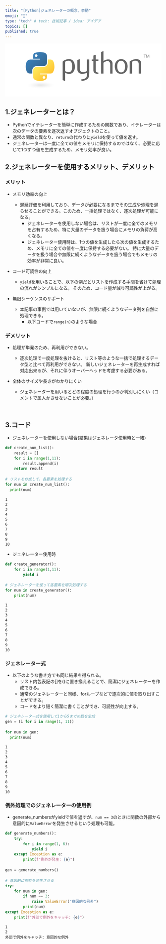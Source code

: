 ```yaml
---
title: "[Python]ジェネレーターの概念、挙動"
emoji: "👻"
type: "tech" # tech: 技術記事 / idea: アイデア
topics: []
published: true
---
```

![](/images/py_logo/python-logo-master-v3-TM.png)
## 1.ジェネレーターとは？
- Pythonでイテレーターを簡単に作成するための関数であり、イテレーターは次のデータの要素を逐次返すオブジェクトのこと。
- 通常の関数と異なり、`return`の代わりに`yield`を使って値を返す。
- ジェネレーターは一度に全ての値をメモリに保持するのではなく、必要に応じて1つずつ値を生成するため、メモリ効率が良い。
&nbsp;

## 2.ジェネレーターを使用するメリット、デメリット
### メリット
- メモリ効率の向上
  - 遅延評価を利用しており、データが必要になるまでその生成や処理を遅らせることができる。このため、一括処理ではなく、逐次処理が可能になる。
    - ジェネレーターを使用しない場合は、リストが一度に全てのメモリを占有するため、特に大量のデータを扱う場合にメモリの負荷が高くなる。
    - ジェネレーター使用時は、1つの値を生成したら次の値を生成するため、メモリに全ての値を一度に保持する必要がない。
    特に大量のデータを扱う場合や無限に続くようなデータを扱う場合でもメモリの効率が非常に良い。

- コード可読性の向上
  - `yield`を用いることで、以下の例だとリストを作成する手間を省けて処理の流れがシンプルになる。
  そのため、コード量が減り可読性が上がる。

- 無限シーケンスのサポート
  - 本記事の事例では用いていないが、無限に続くようなデータ列を自然に処理できる。
    - 以下コードで`range(n)`のような場合

### デメリット
- 処理が単発のため、再利用ができない。
  - 逐次処理で一度処理を抜けると、リスト等のような一括で処理するデータ型と比べて再利用ができない。
  新しいジェネレーターを再生成すれば対応出来るが、それに伴うオーバーヘッドを考慮する必要がある。

- 全体のサイズや長さがわかりにくい
  - ジェネレーターを用いるとどの程度の処理を行うのか判別しにくい（コメントで属人かさせないことが必要。）

&nbsp;
## 3.コード
- ジェネレーターを使用しない場合(結果はジェネレータ使用時と一緒)

```py
def create_num_list():
    result = []
    for i in range(1,11):
        result.append(i)
    return result

# リストを作成して、各要素を処理する
for num in create_num_list():
  print(num)
```

```shell:result
1
2
3
4
5
6
7
8
9
10

```

- ジェネレーター使用時
```py
def create_generator():
    for i in range(1,11):
        yield i

# ジェネレーターを使って各要素を順次処理する
for num in create_generator():
    print(num)
```

```shell:result
1
2
3
4
5
6
7
8
9
10
```

### ジェネレーター式
- 以下のような書き方でも同じ結果を得られる。
  - リスト内包表記の[]を()に置き換えることで、簡潔にジェネレーターを作成できる。
  - 通常のジェネレーターと同様、forループなどで逐次的に値を取り出すことができる。
  - コードをより短く簡潔に書くことができ、可読性が向上する。
```py
# ジェネレーター式を使用して1から5までの数を生成
gen = (i for i in range(1, 11))

for num in gen:
  print(num)
```

```shell:result
1
2
3
4
5
6
7
8
9
10
```

### 例外処理でのジェネレーターの使用例
- generate_numbersがyieldで値を返すが、`num == 3`のときに関数の外部から意図的に`ValueError`を発生させるという処理も可能。

```py
def generate_numbers():
    try:
        for i in range(1, 6):
            yield i
    except Exception as e:
        print(f"例外が発生: {e}")

gen = generate_numbers()

# 意図的に例外を発生させる
try:
    for num in gen:
        if num == 3:
            raise ValueError("意図的な例外")
        print(num)
except Exception as e:
    print(f"外部で例外をキャッチ: {e}")

```

```shell:result
1
2
外部で例外をキャッチ: 意図的な例外
```

